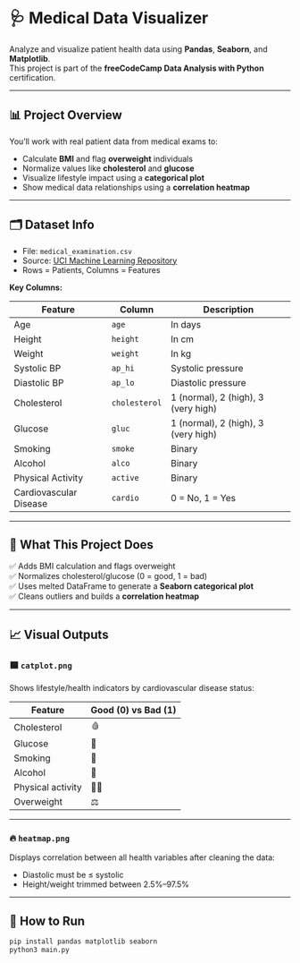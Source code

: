 # 🩺 Medical Data Visualizer

Analyze and visualize patient health data using **Pandas**, **Seaborn**, and **Matplotlib**.  
This project is part of the **freeCodeCamp Data Analysis with Python** certification.

---

## 📊 Project Overview

You’ll work with real patient data from medical exams to:
- Calculate **BMI** and flag **overweight** individuals
- Normalize values like **cholesterol** and **glucose**
- Visualize lifestyle impact using a **categorical plot**
- Show medical data relationships using a **correlation heatmap**

---

## 🗂 Dataset Info

- File: `medical_examination.csv`
- Source: [UCI Machine Learning Repository](https://archive.ics.uci.edu/ml/datasets/heart+Disease)
- Rows = Patients, Columns = Features

**Key Columns:**

| Feature           | Column      | Description                          |
|------------------|-------------|--------------------------------------|
| Age              | `age`       | In days                              |
| Height           | `height`    | In cm                                |
| Weight           | `weight`    | In kg                                |
| Systolic BP      | `ap_hi`     | Systolic pressure                    |
| Diastolic BP     | `ap_lo`     | Diastolic pressure                   |
| Cholesterol      | `cholesterol`| 1 (normal), 2 (high), 3 (very high) |
| Glucose          | `gluc`      | 1 (normal), 2 (high), 3 (very high) |
| Smoking          | `smoke`     | Binary                               |
| Alcohol          | `alco`      | Binary                               |
| Physical Activity| `active`    | Binary                               |
| Cardiovascular Disease | `cardio` | 0 = No, 1 = Yes                   |

---

## 📌 What This Project Does

✅ Adds BMI calculation and flags overweight  
✅ Normalizes cholesterol/glucose (0 = good, 1 = bad)  
✅ Uses melted DataFrame to generate a **Seaborn categorical plot**  
✅ Cleans outliers and builds a **correlation heatmap**

---

## 📈 Visual Outputs

### 🟦 `catplot.png`

Shows lifestyle/health indicators by cardiovascular disease status:

| Feature        | Good (0) vs Bad (1) |
|----------------|---------------------|
| Cholesterol    | 🩸                  |
| Glucose        | 🍬                  |
| Smoking        | 🚬                  |
| Alcohol        | 🍷                  |
| Physical activity | 🏃‍♂️            |
| Overweight     | ⚖️                  |

---

### 🔥 `heatmap.png`

Displays correlation between all health variables after cleaning the data:

- Diastolic must be ≤ systolic
- Height/weight trimmed between 2.5%–97.5%

---

## 🧪 How to Run

```bash
pip install pandas matplotlib seaborn
python3 main.py
